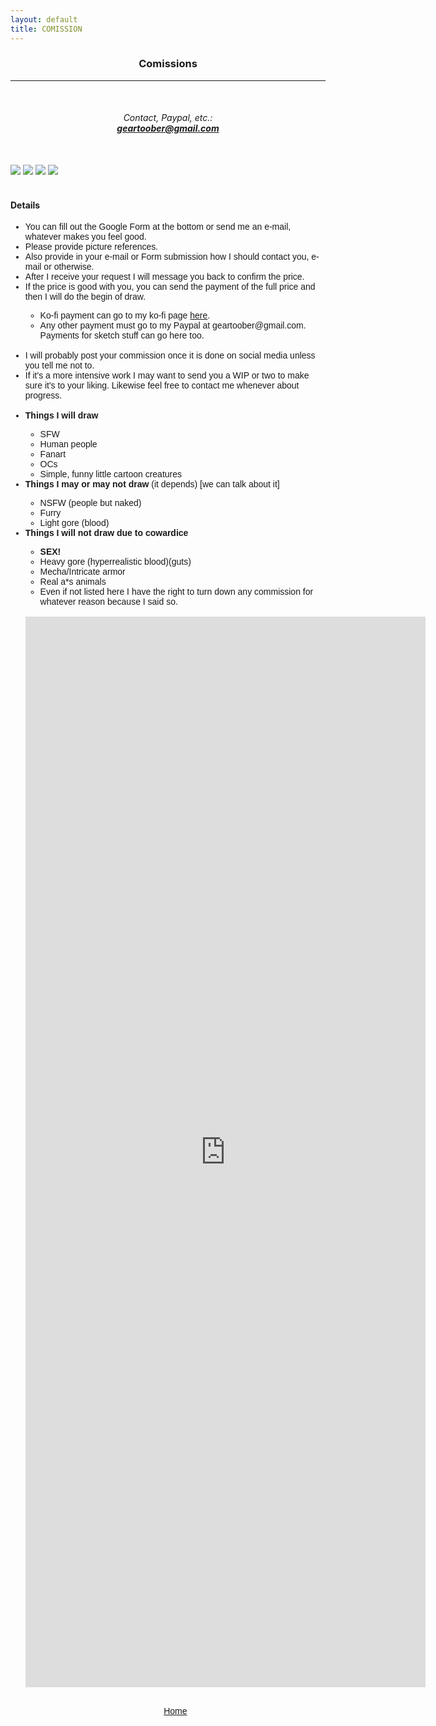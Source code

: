 ```yaml
---
layout: default
title: COMISSION
---
```


<h3><p style="text-align: center;">Comissions</p></h3>
<hr>
<br>
<h6><p style="text-align: center;">Contact, Paypal, etc.:
	<br>
	<b><a href="mailto:geartoober@gmail.com" target="_blank">geartoober@gmail.com</a></b></p></h6>
<br>
<img src="{{ site.url }}/assets/images/comishsheet1.png">
<img src="{{ site.url }}/assets/images/comishsheet2.png">
<img src="{{ site.url }}/assets/images/comishsheet3.png">
<img src="{{ site.url }}/assets/images/comishsheet4.png">
<br>
<br>
<h4>Details</h4>

<ul style="font-family: 'Kosugi', sans-serif;">
<li>You can fill out the Google Form at the bottom or send me an e-mail, whatever makes you feel good.</li>
<li>Please provide picture references.</li>
<li>Also provide in your e-mail or Form submission how I should contact you, e-mail or otherwise.</li>
<li>After I receive your request I will message you back to confirm the price.</li>
<li>If the price is good with you, you can send the payment of the full price and then I will do the begin of draw.</li>
  <ul>
  <li>Ko-fi payment can go to my ko-fi page <a href="https://ko-fi.com/meltface" target="_blank">here</a>.</li>
  <li>Any other payment must go to my Paypal at geartoober@gmail.com. Payments for sketch stuff can go here too.</li>
  </ul>
<br>
<li>I will probably post your commission once it is done on social media unless you tell me not to.</li>
<li>If it's a more intensive work I may want to send you a WIP or two to make sure it's to your liking. Likewise feel free to contact me whenever about progress.</li>
<br>
<li><b>Things I will draw</b></li>
  <ul>
  <li>SFW</li>
  <li>Human people</li>
  <li>Fanart</li>
  <li>OCs</li>
  <li>Simple, funny little cartoon creatures</li>
  </ul>
<li><b>Things I may or may not draw</b> (it depends) [we can talk about it]</li>
  <ul>
  <li>NSFW (people but naked)</li>
  <li>Furry</li>
  <li>Light gore (blood)</li>
  </ul>
<li><b>Things I will not draw due to cowardice</b></li>
  <ul>
  <li><b>SEX!</b></li>
  <li>Heavy gore (hyperrealistic blood)(guts)</li>
  <li>Mecha/Intricate armor</li>
  <li>Real a*s animals</li>
  <li>Even if not listed here I have the right to turn down any commission for whatever reason because I said so.</li>
  </ul>
<br>
<iframe src="https://docs.google.com/forms/d/e/1FAIpQLSfZ58wXWP8JwVbl2deoPrrgPZAzTAnlDBGRbIMvTb26JZRytA/viewform?embedded=true" width="640" height="1713" frameborder="0" marginheight="0" marginwidth="0">Loading...</iframe>
<br>
<br>
<p style="text-align: center; font-family: 'Kosugi', sans-serif;"><a href="{{ site.baseurl }}{% link index.html %}">Home</a></p>
